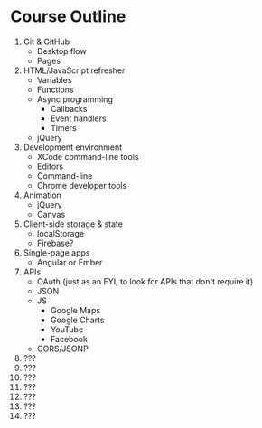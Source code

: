 # Course Outline

1. Git & GitHub
    * Desktop flow
    * Pages
1. HTML/JavaScript refresher
    * Variables
    * Functions
    * Async programming
        * Callbacks
        * Event handlers
        * Timers
    * jQuery
1. Development environment
    * XCode command-line tools
    * Editors
    * Command-line
    * Chrome developer tools
1. Animation
    * jQuery
    * Canvas
1. Client-side storage & state
    * localStorage
    * Firebase?
1. Single-page apps
    * Angular or Ember
1. APIs
    * OAuth (just as an FYI, to look for APIs that don't require it)
    * JSON
    * JS
        * Google Maps
        * Google Charts
        * YouTube
        * Facebook
    * CORS/JSONP
1. ???
1. ???
1. ???
1. ???
1. ???
1. ???
1. ???
